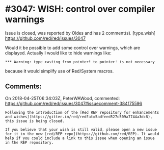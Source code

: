 
#3047: WISH: control over compiler warnings
================================================================================
Issue is closed, was reported by Oldes and has 2 comment(s).
[type.wish]
<https://github.com/red/red/issues/3047>

Would it be possible to add some control over warnings, which are displayed. Actually I would like to hide warnings like:
```
*** Warning: type casting from pointer! to pointer! is not necessary 
```
because it would simplify use of Red/System macros.


Comments:
--------------------------------------------------------------------------------

On 2018-04-25T06:34:03Z, PeterWAWood, commented:
<https://github.com/red/red/issues/3047#issuecomment-384175596>

    Following the introduction of the [Red REP repository for enhancements and wishes](https://gitter.im/red/red?at=5adfeed527c509a7744a3dc8), this issue is being closed.
    
    If you believe that your wish is still valid, please open a new issue for it in the new [red/REP repo](https://github.com/red/REP). It would help if you could include a link to this issue when opening an issue in the REP repository.

